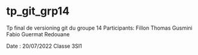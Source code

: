 # tp_git_grp14
Tp final de versioning git du groupe 14
Participants:
	Fillon Thomas
	Gusmini Fabio
	Guermat Redouane

Date : 20/07/2022
Classe 3SI1
